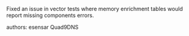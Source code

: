 Fixed an issue in vector tests where memory enrichment tables would report missing components errors.

authors: esensar Quad9DNS
